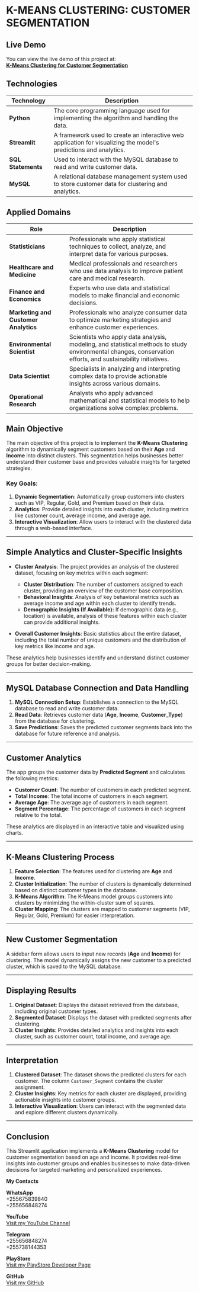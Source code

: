 # K-MEANS CLUSTERING: CUSTOMER SEGMENTATION

## Live Demo
You can view the live demo of this project at:  
[**K-Means Clustering for Customer Segmentation**](https://k-means.streamlit.app/)

## Technologies

| Technology     | Description                                                                                          |
|----------------|------------------------------------------------------------------------------------------------------|
| **Python**     | The core programming language used for implementing the algorithm and handling the data.            |
| **Streamlit**  | A framework used to create an interactive web application for visualizing the model's predictions and analytics. |
| **SQL Statements** | Used to interact with the MySQL database to read and write customer data.                           |
| **MySQL**      | A relational database management system used to store customer data for clustering and analytics.     |

## Applied Domains

| Role                                | Description                                                                 |
|-------------------------------------|-----------------------------------------------------------------------------|
| **Statisticians**                   | Professionals who apply statistical techniques to collect, analyze, and interpret data for various purposes. |
| **Healthcare and Medicine**         | Medical professionals and researchers who use data analysis to improve patient care and medical research. |
| **Finance and Economics**           | Experts who use data and statistical models to make financial and economic decisions. |
| **Marketing and Customer Analytics**| Professionals who analyze consumer data to optimize marketing strategies and enhance customer experiences. |
| **Environmental Scientist**         | Scientists who apply data analysis, modeling, and statistical methods to study environmental changes, conservation efforts, and sustainability initiatives. |
| **Data Scientist**                  | Specialists in analyzing and interpreting complex data to provide actionable insights across various domains. |
| **Operational Research**            | Analysts who apply advanced mathematical and statistical models to help organizations solve complex problems. |

## Main Objective

The main objective of this project is to implement the **K-Means Clustering** algorithm to dynamically segment customers based on their **Age** and **Income** into distinct clusters. This segmentation helps businesses better understand their customer base and provides valuable insights for targeted strategies.

### Key Goals:
1. **Dynamic Segmentation**: Automatically group customers into clusters such as VIP, Regular, Gold, and Premium based on their data.
2. **Analytics**: Provide detailed insights into each cluster, including metrics like customer count, average income, and average age.
3. **Interactive Visualization**: Allow users to interact with the clustered data through a web-based interface.

---

## Simple Analytics and Cluster-Specific Insights

- **Cluster Analysis**: The project provides an analysis of the clustered dataset, focusing on key metrics within each segment:
    - **Cluster Distribution**: The number of customers assigned to each cluster, providing an overview of the customer base composition.
    - **Behavioral Insights**: Analysis of key behavioral metrics such as average income and age within each cluster to identify trends.
    - **Demographic Insights (If Available):** If demographic data (e.g., location) is available, analysis of these features within each cluster can provide additional insights.

- **Overall Customer Insights**: Basic statistics about the entire dataset, including the total number of unique customers and the distribution of key metrics like income and age.

These analytics help businesses identify and understand distinct customer groups for better decision-making.

---

## MySQL Database Connection and Data Handling

1. **MySQL Connection Setup**: Establishes a connection to the MySQL database to read and write customer data.
2. **Read Data**: Retrieves customer data (**Age**, **Income**, **Customer_Type**) from the database for clustering.
3. **Save Predictions**: Saves the predicted customer segments back into the database for future reference and analysis.

---

## Customer Analytics

The app groups the customer data by **Predicted Segment** and calculates the following metrics:
- **Customer Count**: The number of customers in each predicted segment.
- **Total Income**: The total income of customers in each segment.
- **Average Age**: The average age of customers in each segment.
- **Segment Percentage**: The percentage of customers in each segment relative to the total.

These analytics are displayed in an interactive table and visualized using charts.

---

## K-Means Clustering Process

1. **Feature Selection**: The features used for clustering are **Age** and **Income**.
2. **Cluster Initialization**: The number of clusters is dynamically determined based on distinct customer types in the database.
3. **K-Means Algorithm**: The K-Means model groups customers into clusters by minimizing the within-cluster sum of squares.
4. **Cluster Mapping**: The clusters are mapped to customer segments (VIP, Regular, Gold, Premium) for easier interpretation.

---

## New Customer Segmentation

A sidebar form allows users to input new records (**Age** and **Income**) for clustering. The model dynamically assigns the new customer to a predicted cluster, which is saved to the MySQL database.

---

## Displaying Results

1. **Original Dataset**: Displays the dataset retrieved from the database, including original customer types.
2. **Segmented Dataset**: Displays the dataset with predicted segments after clustering.
3. **Cluster Insights**: Provides detailed analytics and insights into each cluster, such as customer count, total income, and average age.

---

## Interpretation

1. **Clustered Dataset**: The dataset shows the predicted clusters for each customer. The column `Customer_Segment` contains the cluster assignment.
2. **Cluster Insights**: Key metrics for each cluster are displayed, providing actionable insights into customer groups.
3. **Interactive Visualization**: Users can interact with the segmented data and explore different clusters dynamically.

---

## Conclusion

This Streamlit application implements a **K-Means Clustering** model for customer segmentation based on age and income. It provides real-time insights into customer groups and enables businesses to make data-driven decisions for targeted marketing and personalized experiences.

**My Contacts**

**WhatsApp**  
+255675839840  
+255656848274

**YouTube**  
[Visit my YouTube Channel](https://www.youtube.com/channel/UCjepDdFYKzVHFiOhsiVVffQ)

**Telegram**  
+255656848274  
+255738144353

**PlayStore**  
[Visit my PlayStore Developer Page](https://play.google.com/store/apps/dev?id=7334720987169992827&hl=en_US&pli=1)

**GitHub**  
[Visit my GitHub](https://github.com/shamiraty/)
